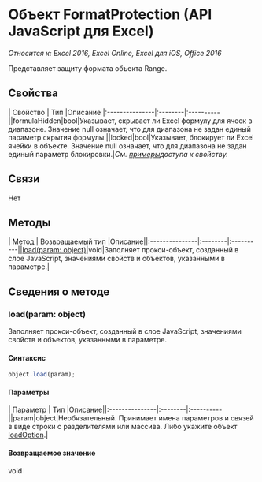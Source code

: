 # Объект FormatProtection (API JavaScript для Excel)

_Относится к: Excel 2016, Excel Online, Excel для iOS, Office 2016_

Представляет защиту формата объекта Range.

## Свойства

| Свойство	   | Тип	|Описание
|:---------------|:--------|:----------||formulaHidden|bool|Указывает, скрывает ли Excel формулу для ячеек в диапазоне. Значение null означает, что для диапазона не задан единый параметр скрытия формулы.||locked|bool|Указывает, блокирует ли Excel ячейки в объекте. Значение null означает, что для диапазона не задан единый параметр блокировки.|_См. [примеры](#property-access-examples)доступа к свойству._

## Связи
Нет


## Методы

| Метод		   | Возвращаемый тип	|Описание||:---------------|:--------|:----------||[load(param: object)](#loadparam-object)|void|Заполняет прокси-объект, созданный в слое JavaScript, значениями свойств и объектов, указанными в параметре.|

## Сведения о методе


### load(param: object)
Заполняет прокси-объект, созданный в слое JavaScript, значениями свойств и объектов, указанными в параметре.

#### Синтаксис
```js
object.load(param);
```

#### Параметры
| Параметр	   | Тип	|Описание||:---------------|:--------|:----------||param|object|Необязательный. Принимает имена параметров и связей в виде строки с разделителями или массива. Либо укажите объект [loadOption](loadoption.md).|

#### Возвращаемое значение
void

